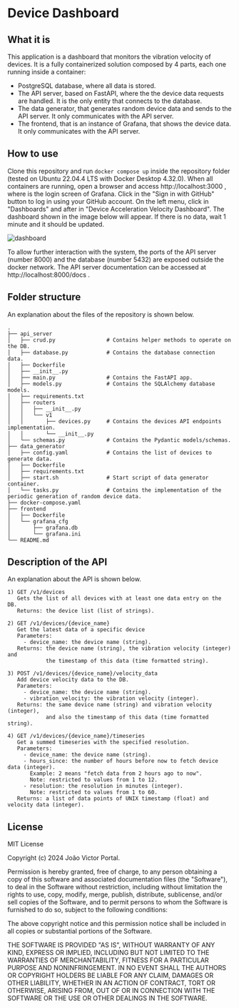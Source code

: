 # Device Dashboard

## What it is

This application is a dashboard that monitors the vibration velocity of devices. It is a fully containerized solution composed by 4 parts, each one running inside a container:

- PostgreSQL database, where all data is stored.
- The API server, based on FastAPI, where the the device data requests are handled. It is the only entity that connects to the database.
- The data generator, that generates random device data and sends to the API server. It only communicates with the API server.
- The frontend, that is an instance of Grafana, that shows the device data. It only communicates with the API server.

## How to use

Clone this repository and run `docker compose up` inside the repository folder (tested on Ubuntu 22.04.4 LTS with Docker Desktop 4.32.0). When all containers are running, open a browser and access http://localhost:3000 , where is the login screen of Grafana. Click in the "Sign in with GitHub" button to log in using your GitHub account. On the left menu, click in "Dashboards" and after in "Device Acceleration Velocity Dashboard". The dashboard shown in the image below will appear. If there is no data, wait 1 minute and it should be updated.

![dashboard](https://github.com/user-attachments/assets/c2169a16-c084-42a8-9dfe-aff4f63e1983)

To allow further interaction with the system, the ports of the API server (number 8000) and the database (number 5432) are exposed outside the docker network. The API server documentation can be accessed at http://localhost:8000/docs .

## Folder structure

An explanation about the files of the repository is shown below.

```
.
├── api_server
│   ├── crud.py                # Contains helper methods to operate on the DB.
│   ├── database.py            # Contains the database connection data.
│   ├── Dockerfile
│   ├── __init__.py
│   ├── main.py                # Contains the FastAPI app.
│   ├── models.py              # Contains the SQLAlchemy database models.
│   ├── requirements.txt
│   ├── routers
│   │   ├── __init__.py
│   │   └── v1
│   │       ├── devices.py     # Contains the devices API endpoints implementation.
│   │       └── __init__.py
│   └── schemas.py             # Contains the Pydantic models/schemas.
├── data_generator
│   ├── config.yaml            # Contains the list of devices to generate data.
│   ├── Dockerfile
│   ├── requirements.txt
│   ├── start.sh               # Start script of data generator container.
│   └── tasks.py               # Contains the implementation of the periodic generation of random device data.
├── docker-compose.yaml
├── frontend
│   ├── Dockerfile
│   └── grafana_cfg
│       ├── grafana.db
│       └── grafana.ini
└── README.md
```

## Description of the API

An explanation about the API is shown below.

```
1) GET /v1/devices
   Gets the list of all devices with at least one data entry on the DB.
   Returns: the device list (list of strings).

2) GET /v1/devices/{device_name}
   Get the latest data of a specific device
   Parameters:
     - device_name: the device name (string).
   Returns: the device name (string), the vibration velocity (integer) and
            the timestamp of this data (time formatted string).

3) POST /v1/devices/{device_name}/velocity_data
   Add device velocity data to the DB.
   Parameters:
     - device_name: the device name (string).
     - vibration_velocity: the vibration velocity (integer).
   Returns: the same device name (string) and vibration velocity (integer),
            and also the timestamp of this data (time formatted string).

4) GET /v1/devices/{device_name}/timeseries
   Get a summed timeseries with the specified resolution.
   Parameters:
     - device_name: the device name (string).
     - hours_since: the number of hours before now to fetch device data (integer).
       Example: 2 means "fetch data from 2 hours ago to now".
       Note: restricted to values from 1 to 12.
     - resolution: the resolution in minutes (integer).
       Note: restricted to values from 1 to 60.
   Returns: a list of data points of UNIX timestamp (float) and velocity data (integer).
```

## License

MIT License

Copyright (c) 2024 João Victor Portal.

Permission is hereby granted, free of charge, to any person obtaining a copy
of this software and associated documentation files (the "Software"), to deal
in the Software without restriction, including without limitation the rights
to use, copy, modify, merge, publish, distribute, sublicense, and/or sell
copies of the Software, and to permit persons to whom the Software is
furnished to do so, subject to the following conditions:

The above copyright notice and this permission notice shall be included in all
copies or substantial portions of the Software.

THE SOFTWARE IS PROVIDED "AS IS", WITHOUT WARRANTY OF ANY KIND, EXPRESS OR
IMPLIED, INCLUDING BUT NOT LIMITED TO THE WARRANTIES OF MERCHANTABILITY,
FITNESS FOR A PARTICULAR PURPOSE AND NONINFRINGEMENT. IN NO EVENT SHALL THE
AUTHORS OR COPYRIGHT HOLDERS BE LIABLE FOR ANY CLAIM, DAMAGES OR OTHER
LIABILITY, WHETHER IN AN ACTION OF CONTRACT, TORT OR OTHERWISE, ARISING FROM,
OUT OF OR IN CONNECTION WITH THE SOFTWARE OR THE USE OR OTHER DEALINGS IN THE
SOFTWARE.
